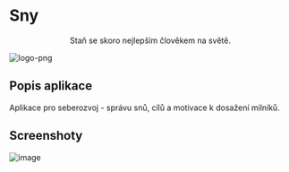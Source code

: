 # Sny

<p align="center">
    Staň se skoro nejlepším člověkem na světě.
 
</p>

   ![logo-png](https://user-images.githubusercontent.com/28567403/193453152-0ab3a513-be03-4a3f-984e-ef1de8720571.png)


## Popis aplikace

Aplikace pro seberozvoj - správu snů, cílů a motivace k dosažení milníků.

## Screenshoty

![image](https://user-images.githubusercontent.com/28567403/193452037-a8cf5898-6a9c-46fb-8832-3ab7eba71f7e.png)


